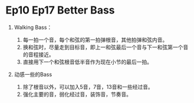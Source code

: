 ﻿# Ep10 Ep17 Better Bass
1. Walking Bass：
      1. 每一拍一个音，每个和弦的第一拍弹根音，其他拍弹和弦内音。
      2. 换和弦时，尽量走到目标音，即上一和弦最后一个音与下一和弦第一个音的音程接近。
      3. 直接用下一个和弦根音低半音作为现在小节的最后一拍。

2. 动感一些的Bass
      1. 除了根音以外，可以加入5音，7音，13音和一些经过音。
      2. 强化主要的音，弱化经过音，装饰音，节奏音。